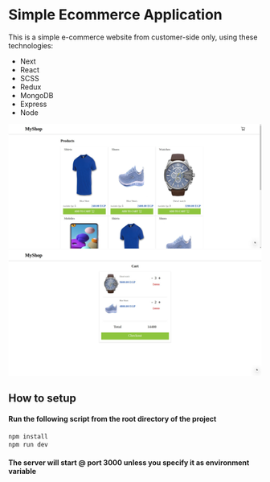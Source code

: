 # Simple Ecommerce Application

This is a simple e-commerce website from customer-side only, using these technologies:
- Next
- React
- SCSS
- Redux
- MongoDB
- Express
- Node

![Home Page](/images/home-page.jpg?raw=true "Home Page")
![Cart Page](/images/cart-page.jpg?raw=true "Cart Page")

## How to setup

#### Run the following script from the root directory of the project

```
npm install 
npm run dev
```

#### The server will start @ port 3000 unless you specify it as environment variable
